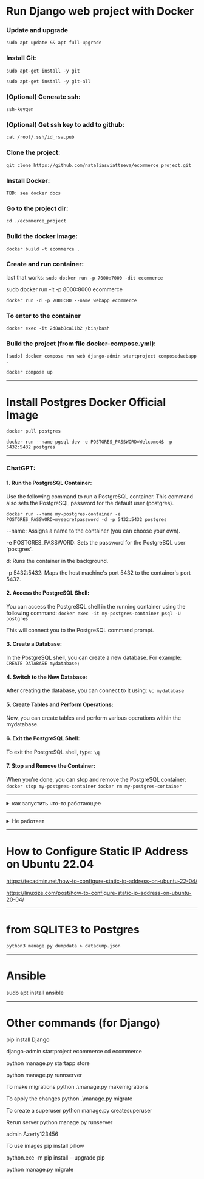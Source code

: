 # Run Django web project with Docker

### Update and upgrade
`sudo apt update && apt full-upgrade
`

### Install Git:
`sudo apt-get install -y git`

`sudo apt-get install -y git-all`


### (Optional) Generate ssh:
`ssh-keygen`


### (Optional) Get ssh key to add to github: 
`cat /root/.ssh/id_rsa.pub`


### Clone the project:
`git clone https://github.com/nataliasviattseva/ecommerce_project.git`


### Install Docker:
`TBD: see docker docs`


### Go to the project dir:
`cd ./ecommerce_project`


### Build the docker image:
`docker build -t ecommerce .`


### Create and run container:
last that works: `sudo docker run -p 7000:7000 -dit ecommerce`

sudo docker run -it -p 8000:8000 ecommerce

`docker run -d -p 7000:80 --name webapp ecommerce`

### To enter to the container
`docker exec -it 2d8ab8ca11b2 /bin/bash`


### Build the project (from file docker-compose.yml):
`[sudo] docker compose run web django-admin startproject composedwebapp .`

`docker compose up`


------

# Install Postgres Docker Official Image

`docker pull postgres`

`docker run --name pgsql-dev -e POSTGRES_PASSWORD=Welcome4$ -p 5432:5432 postgres`

***

### ChatGPT:

#### 1. Run the PostgreSQL Container:

Use the following command to run a PostgreSQL container. This command also sets the PostgreSQL password for the default user (postgres).

`docker run --name my-postgres-container -e POSTGRES_PASSWORD=mysecretpassword -d -p 5432:5432 postgres`

--name: Assigns a name to the container (you can choose your own).

-e POSTGRES_PASSWORD: Sets the password for the PostgreSQL user 'postgres'.

d: Runs the container in the background.

-p 5432:5432: Maps the host machine's port 5432 to the container's port 5432.


#### 2. Access the PostgreSQL Shell:
You can access the PostgreSQL shell in the running container using the following command:
`docker exec -it my-postgres-container psql -U postgres`

This will connect you to the PostgreSQL command prompt.


#### 3. Create a Database:
In the PostgreSQL shell, you can create a new database. For example:
`CREATE DATABASE mydatabase;`


#### 4. Switch to the New Database:
After creating the database, you can connect to it using:
`\c mydatabase`


#### 5. Create Tables and Perform Operations:
Now, you can create tables and perform various operations within the mydatabase.


#### 6. Exit the PostgreSQL Shell:
To exit the PostgreSQL shell, type:
`\q`


#### 7. Stop and Remove the Container:
When you're done, you can stop and remove the PostgreSQL container:
`docker stop my-postgres-container`
`docker rm my-postgres-container`

***

<details>
  <summary>как запустить что-то работающее</summary>
  https://commandprompt.com/education/how-to-install-postgresql-using-docker-compose/
</details>

***

<details>
  <summary>Не работает</summary>

https://www.docker.com/blog/how-to-use-the-postgres-docker-official-image/

https://hub.docker.com/_/postgres


https://www.commandprompt.com/education/how-to-create-a-postgresql-database-in-docker/

(Optional - don't want to delete) Grab the latest Postgres version from Docker Hub:
`docker pull postgres`

(Optional - don't want to delete) 
`docker run --name some-postgres -e POSTGRES_PASSWORD={pw} -d postgres`


FROM HERE:

Install git: https://github.com/nataliasviattseva/myDjangoProjet/wiki/Run-Django-web-project-with-Docker#install-git

`git clone https://github.com/nataliasviattseva/postgres.git`

Install Docker: `bash /postgres/dockerInstallPierre.sh`

`cd /postgres`

`docker compose -f dbGreta78.db up` (doesn't work --> **ERROR: parsing /postgres/dbGreta78.db: yaml: control characters are not allowed)**

</details>



-------


# How to Configure Static IP Address on Ubuntu 22.04

https://tecadmin.net/how-to-configure-static-ip-address-on-ubuntu-22-04/

https://linuxize.com/post/how-to-configure-static-ip-address-on-ubuntu-20-04/


------

# from SQLITE3 to Postgres

`python3 manage.py dumpdata > datadump.json`

--------

# Ansible


sudo apt install ansible

-------

# Other commands (for Django)


pip install Django

django-admin startproject ecommerce
cd ecommerce

python manage.py startapp store

python manage.py runnserver

To make migrations
python .\manage.py makemigrations

To apply the changes
python .\manage.py migrate

To create a superuser
 python manage.py createsuperuser 

Rerun server
python manage.py runserver

 admin
 Azerty123456

 To use images
 pip install pillow

 python.exe -m pip install --upgrade pip

python manage.py migrate
